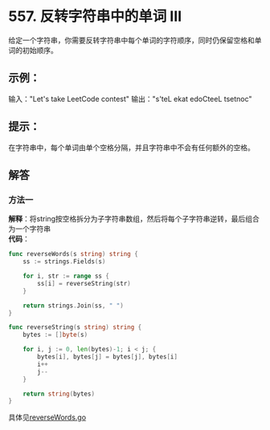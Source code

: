 # 557. 反转字符串中的单词 III
给定一个字符串，你需要反转字符串中每个单词的字符顺序，同时仍保留空格和单词的初始顺序。
 

## 示例：

输入："Let's take LeetCode contest"
输出："s'teL ekat edoCteeL tsetnoc"
 

## 提示：

在字符串中，每个单词由单个空格分隔，并且字符串中不会有任何额外的空格。

## 解答
### 方法一
**解释**：将string按空格拆分为子字符串数组，然后将每个子字符串逆转，最后组合为一个字符串  
**代码**：
```go
func reverseWords(s string) string {
	ss := strings.Fields(s)

	for i, str := range ss {
		ss[i] = reverseString(str)
	}

	return strings.Join(ss, " ")
}

func reverseString(s string) string {
	bytes := []byte(s)

	for i, j := 0, len(bytes)-1; i < j; {
		bytes[i], bytes[j] = bytes[j], bytes[i]
		i++
		j--
	}

	return string(bytes)
}
```
具体见[reverseWords.go](reverseWords.go)
